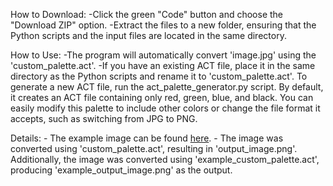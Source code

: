 How to Download:
    -Click the green "Code" button and choose the "Download ZIP" option.
    -Extract the files to a new folder, ensuring that the Python scripts and the input files are located in the same directory.

How to Use:
    -The program will automatically convert 'image.jpg' using the 'custom_palette.act'.
    -If you have an existing ACT file, place it in the same directory as the Python scripts and rename it to 'custom_palette.act'.
    To generate a new ACT file, run the act_palette_generator.py script. By default, it creates an ACT file containing only red, green, blue, and black. You can easily modify this palette to include other colors or change the file format it accepts, such as switching from JPG to PNG.

Details:
    - The example image can be found [here](https://commons.wikimedia.org/wiki/File:Yuji_jinja_shrine_20190114_01.jpg).
    - The image was converted using 'custom_palette.act', resulting in 'output_image.png'. Additionally, the image was converted using 'example_custom_palette.act', producing 'example_output_image.png' as the output.
